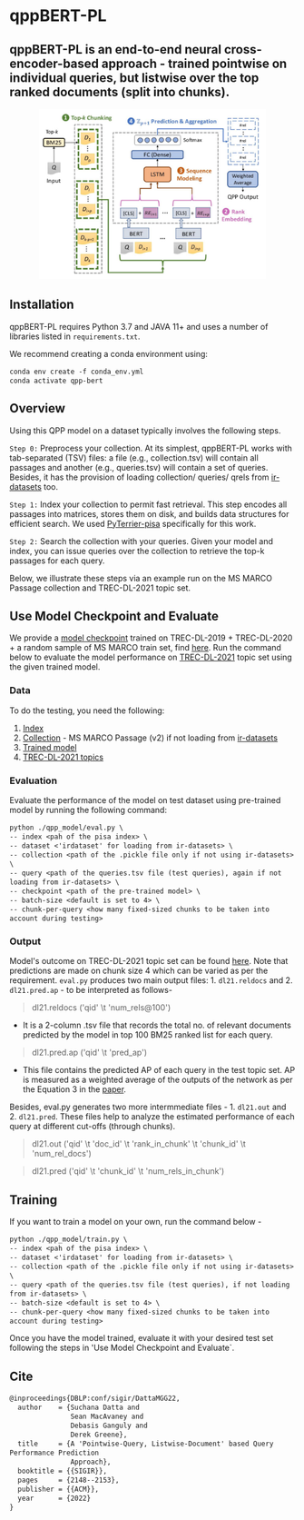﻿# qppBERT-PL

## qppBERT-PL is an end-to-end neural cross-encoder-based approach - trained pointwise on individual queries, but listwise over the top ranked documents (split into chunks).

<p align="center">
  <img src="architecture.png" width="400" height="300">
</p>

## Installation
qppBERT-PL requires Python 3.7 and JAVA 11+ and uses a number of libraries listed in `requirements.txt`.

We recommend creating a conda environment using:

```
conda env create -f conda_env.yml
conda activate qpp-bert
```
## Overview

Using this QPP model on a dataset typically involves the following steps.

`Step 0:` Preprocess your collection. At its simplest, qppBERT-PL works with tab-separated (TSV) files: a file (e.g., collection.tsv) will contain all passages and another (e.g., queries.tsv) will contain a set of queries. Besides, it has the provision of loading collection/ queries/ qrels from [ir-datasets](https://ir-datasets.com/) too. 

`Step 1:` Index your collection to permit fast retrieval. This step encodes all passages into matrices, stores them on disk, and builds data structures for efficient search. We used [PyTerrier-pisa](https://github.com/terrier-org/pyterrier.git) specifically for this work. 

`Step 2:` Search the collection with your queries. Given your model and index, you can issue queries over the collection to retrieve the top-k passages for each query.

Below, we illustrate these steps via an example run on the MS MARCO Passage collection and TREC-DL-2021 topic set.

## Use Model Checkpoint and Evaluate

We provide a [model checkpoint](https://drive.google.com/file/d/1XHcLgpkfWd3XnaQ5YKTkFdCqrU8-wGeO/view?usp=sharing) trained on TREC-DL-2019 + TREC-DL-2020 + a random sample of MS MARCO train set, find [here](https://microsoft.github.io/msmarco/). Run the command below to evaluate the model performance on [TREC-DL-2021](https://microsoft.github.io/msmarco/TREC-Deep-Learning-2021) topic set using the given trained model.

### Data

To do the testing, you need the following:

1. [Index](https://drive.google.com/file/d/1mxP4OMbXXk9BLaePF5pkc3lx4gb4jlNZ/view?usp=sharing)
2. [Collection](https://drive.google.com/file/d/1mxP4OMbXXk9BLaePF5pkc3lx4gb4jlNZ/view?usp=sharing) - MS MARCO Passage (v2) if not loading from [ir-datasets](https://ir-datasets.com/)
3. [Trained model](https://drive.google.com/file/d/1mxP4OMbXXk9BLaePF5pkc3lx4gb4jlNZ/view?usp=sharing)
4. [TREC-DL-2021 topics](https://github.com/suchanadatta/qppBERT-PL/tree/master/data/trec-dl-2021)

### Evaluation

Evaluate the performance of the model on test dataset using pre-trained model by running the following command:

```
python ./qpp_model/eval.py \
-- index <pah of the pisa index> \
-- dataset <'irdataset' for loading from ir-datasets> \
-- collection <path of the .pickle file only if not using ir-datasets> \
-- query <path of the queries.tsv file (test queries), again if not loading from ir-datasets> \
-- checkpoint <path of the pre-trained model> \
-- batch-size <default is set to 4> \
-- chunk-per-query <how many fixed-sized chunks to be taken into account during testing> 
```

### Output

Model's outcome on TREC-DL-2021 topic set can be found [here](https://github.com/suchanadatta/qppBERT-PL). Note that predictions are made on chunk size 4 which can be varied as per the requirement. `eval.py` produces two main output files: 1. `dl21.reldocs` and 2. `dl21.pred.ap` - to be interpreted as follows-

> dl21.reldocs ('qid' \t 'num_rels@100')

- It is a 2-column .tsv file that records the total no. of relevant documents predicted by the model in top 100 BM25 ranked list for each query.

> dl21.pred.ap ('qid' \t 'pred_ap')

- This file contains the predicted AP of each query in the test topic set. AP is measured as a weighted average of the outputs of the network as per the Equation 3 in the [paper](https://github.com/suchanadatta/qppBERT-PL/blob/master/sp1544.pdf).

Besides, eval.py generates two more intermmediate files - 1. `dl21.out` and 2. `dl21.pred`. These files help to analyze the estimated performance of each query at different cut-offs (through chunks).

> dl21.out ('qid' \t 'doc_id' \t 'rank_in_chunk' \t 'chunk_id' \t 'num_rel_docs')

> dl21.pred ('qid' \t 'chunk_id' \t 'num_rels_in_chunk')


## Training

If you want to train a model on your own, run the command below - 

```
python ./qpp_model/train.py \
-- index <pah of the pisa index> \
-- dataset <'irdataset' for loading from ir-datasets> \
-- collection <path of the .pickle file only if not using ir-datasets> \
-- query <path of the queries.tsv file (test queries), if not loading from ir-datasets> \
-- batch-size <default is set to 4> \
-- chunk-per-query <how many fixed-sized chunks to be taken into account during testing> 
```

Once you have the model trained, evaluate it with your desired test set following the steps in 'Use Model Checkpoint and Evaluate`.

## Cite

```
@inproceedings{DBLP:conf/sigir/DattaMGG22,
  author    = {Suchana Datta and
               Sean MacAvaney and
               Debasis Ganguly and
               Derek Greene},
  title     = {A 'Pointwise-Query, Listwise-Document' based Query Performance Prediction
               Approach},
  booktitle = {{SIGIR}},
  pages     = {2148--2153},
  publisher = {{ACM}},
  year      = {2022}
}
```
